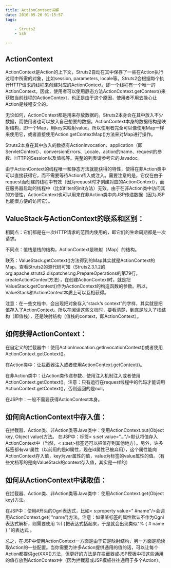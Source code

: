 ```yaml
---
title: ActionContext详解
date: 2016-05-26 01:15:57
tags:

	- Struts2
	- Ssh

---
```




## ActionContext

ActionContext是Action的上下文，Struts2自动在其中保存了一些在Action执行过程中所需的对象，比如session, parameters, locale等。Struts2会根据每个执行HTTP请求的线程来创建对应的ActionContext，即一个线程有一个唯一的ActionContext。因此，使用者可以使用静态方法ActionContext.getContext()来获取当前线程的ActionContext，也正是由于这个原因，使用者不用去操心让Action是线程安全的。

<!--more-->

无论如何，ActionContext都是用来存放数据的。Struts2本身会在其中放入不少数据，而使用者也可以放入自己想要的数据。ActionContext本身的数据结构是映射结构，即一个Map，用key来映射value。所以使用者完全可以像使用Map一样来使用它，或者直接使用Action.getContextMap()方法来对Map进行操作。



Struts2本身在其中放入的数据有ActionInvocation、application（即ServletContext）、conversionErrors、Locale、action的name、request的参数、HTTP的Session以及值栈等。完整的列表请参考它的Javadoc。



由于ActionContext的线程唯一和静态方法就能获得的特性，使得在非Action类中可以直接获得它，而不需要等待Action传入或注入。需要注意的是，它仅在由于request而创建的线程中有效（因为request时才创建对应的ActionContext），而在服务器启动的线程中（比如fliter的init方法）无效。由于在非Action类中访问其的方便性，ActionContext也可以用来在非Action类中向JSP传递数据（因为JSP也能很方便的访问它）。



## ValueStack与ActionContext的联系和区别：

相同点：它们都是在一次HTTP请求的范围内使用的，即它们的生命周期都是一次请求。

不同点：值栈是栈的结构，ActionContext是映射（Map）的结构。

联系：ValueStack.getContext()方法得到的Map其实就是ActionContext的Map。查看Struts2的源代码可知（Struts2.3.1.2的org.apache.struts2.dispatcher.ng.PrepareOperations的第79行，createActionContext方法），在创建ActionContext时，就是把ValueStack.getContext()作为ActionContext的构造函数的参数。所以，ValueStack和ActionContext本质上可以互相获得。

注意：在一些文档中，会出现把对象存入“stack‘s context”的字样，其实就是把值存入了ActionContext。所以在阅读这些文档时，要看清楚，到底是放入了栈结构（即值栈），还是映射结构（值栈的context，即ActionContext）。



## 如何获得ActionContext：

在自定义的拦截器中：使用ActionInvocation.getInvocationContext()或者使用ActionContext.getContext()。

在Action类中：让拦截器注入或者使用ActionContext.getContext()。

在非Action类中：让Action类传递参数、使用注入机制注入或者使用ActionContext.getContext()。注意：只有运行在request线程中的代码才能调用ActionContext.getContext()，否则返回的是null。

在JSP中：一般不需要获得ActionContext本身。



## 如何向ActionContext中存入值：

在拦截器、Action类、非Action类等Java类中：使用ActionContext.put(Object key, Object value)方法。
在JSP中：标签< s:set value="..."/>默认将值存入ActionContext中（当然，< s:set>标签还可以把值存到其他地方）。另外，许多标签都有var属性（以前用的是id属性，现在id属性已被弃用），这个属性能向ActionContext存入值，key为var属性的值，value为标签的value属性的值。（有些文档写的是向ValueStack的context存入值，其实是一样的）

## 如何从ActionContext中读取值：

在拦截器、Action类、非Action类等Java类中：使用ActionContext.get(Object key)方法。

在JSP中：使用#开头的Ognl表达式，比如< s:property value=" #name"/>会调用ActionContext.get( "name")方法。注意：如果某标签的属性默认不作为Ognl表达式解析，则需要使用 %{ }把表达式括起来，于是就会出现类似"% { # name } "的表达式 。

总之，在JSP中使用ActionContext一方面是由于它是映射结构，另一方面是能读取Action的一些配置。当你需要为许多Action提供通用的值的话，可以让每个Action都提供getXXX()方法，但更好的方法是在拦截器或JSP模板中把这些通用的值存放到ActionContext中（因为拦截器或JSP模板往往通用于多个Action）。


